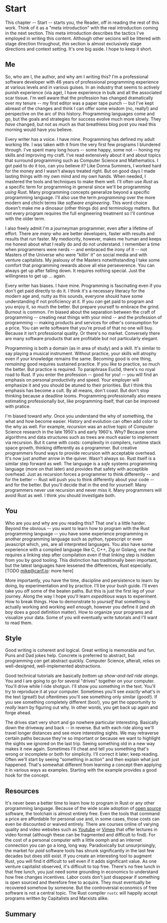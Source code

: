 # Start

This chapter -- Start -- starts you, the Reader, off in reading the rest of this work. Think of it as a "meta introduction" with the real introduction coming in the next section.
This meta introduction describes the tactics I've employed in writing this content. Although other secions will be littered with stage direction throughout, _this_ section is almost exclusively stage directions and context setting.
It's one big aside. I hope to keep it short.


## Me

So, who am I, the author, and why am I writing this? I'm a professional software developer with 46 years of professional programming experience at various levels and in various guises. In an industry that seems to actively punish experience (via age),
I have experience in bulk and all the associated scar tissue. I'm well aware that the profession has changed dramatically over my tenure -- my first editor was a paper tape punch -- but I've kept abreast of the changes and think I can offer some wisdom 
(no, really!) and perspective on the arc of this history. Programming languages come and go, but the goals and strategies for success evolve much more slowly. They _have_ changed, but not as much as that breathless blog post you read this morning would have you
believe.

Every writer has a voice. I have mine. Programming has defined my adult working life. I was taken with it from the very first few programs I blundered through. I've spent many long hours -- some happy, some not -- honing my skills and improving my craft.
I've read extensively about it and about topics that surround programming such as Computer Science and Mathematics. I got paid to do it too, can you believe it? Like Donna Summers, I worked hard for the money and I wasn't always treated right. 
But on good days I made lasting things with my own mind and my own hands. When needed, I mastered the tools and techniques to make them well. I'll often use _Rust_ as a specific term for programming in general since we'll be programming _using_ Rust.
Many programming concepts generalize beyond a specific programming language. I'll also use the term _programming_ over the more modern and chichi terms like _software engineering_. This word choice doesn't make me a dinosaur (other things do) and
terminology matters. But not every program requires the full engineering treatment so I'll continue with the older term.

I also freely admit I'm a journeyman programmer, even after a lifetime of effort. There are _many_ who are better developers, faster with results and results that run faster. My mediocrity, however, makes me human and keeps me honest about what I really do and do not
understand. I remember a time when programmers were nerds -- and embraced the irony of it -- not 
Masters of the Universe who were "killin' it" on social media and with venture capitalists. My jealousy of the Masters notwithstanding I take some comfort that 
programming rewards above all else perseverence. You can always get up after falling down. It requires nothing special. Just the willingness to get up ... again.

Every writer has biases. I have mine. Programming is fascinating even if you don't get paid directly to do it. I think it's a necessary literacy for the modern age and, 
nutty as this sounds, everyone should have some understanding if not proficiency at it.
If you _can_ get paid to program and you enjoy it, so much the better. But prepare yourself to embrace the grind. \
Burnout is common. I'm biased about the separation between the craft of programming -- creating neat things with your mind -- and the profession
of programming -- making products and services for other's consumption for a price. You can write software that you're proud of that no one will buy. Because it isn't professional quality. 
Or there's no market. 
Conversely there are many software products that are profitable but not particularly elegant.

Programming is both a domain (as in area of study) and a skill. It's similar to say playing a musical instrument. Without practice, your skills will atrophy even if your knowledge remains the same. Becoming good is one thing, _remaining_ good requires sustained practice. If you like to practice, so much the better. But practice is required. To paraphrase Euclid, there's no royal road to Rust. If you enter the profession -- good for you! -- you will find an emphasis on personal productivity and speed.
Your employer will emphasize it and you should be atuned to their priorities. But I think this emphasis has become a cult. 
By all means, don't coast. But don't stop thinking because a deadline looms. Programming professionally also means estimating professionally but, 
like programming itself, that can be improved with pratice.

I'm biased toward _why_. Once you understand the why of something, the what and how become easier. History and evolution can often add color to the why as well. For example, _recursion_ was an active topic of Computer Science research in the late 1950's and
early 1960's. Why? Because some algorithms and data structures such as trees are _much_ easier to implement via recursion. But it came with costs: complexity in compilers, runtime stack space growth, thinking differently as a programmer. But creative
programmers found ways to provide recursion with acceptable overhead. It's now just another arrow in the quiver. Wasn't always so. Rust itself is a similar step forward as well. The language is a _safe_ systems programming language (more on that later)
and provides that safety with acceptible overhead. Just as recursion forces a programmer to think differently -- and for the better -- Rust will push you to think differently about your code -- and for the better. But you'll decide that in the end for yourself.
Many programmers never use recursion and never miss it. Many programmers will avoid Rust as well. I think you should investigate both.


## You

Who are you and why are you reading this? That one's a little harder. Beyond the obvious -- you want to learn how to program with the Rust programming language -- you have some experience programming in another programming language such as python, typescript or even javascript which, yes, are all interpreted languages. You also have some experience with a compiled language like C, C++, Zig or Golang, one that requires a linking step after compilation even if that linking step is hidden from you by good tooling. 
This distinction has traditionally been important, but the latest languages have lessened the differences, Rust especially. [TODO mike@carif.io: more here]

More importantly, you have the time, discipline and persistence to learn: by doing, by experimentation and by practice. I'll be your bush guide. I'll even take you off some of the beaten paths. But this is just the first leg of your journey. 
Along the way I hope you'll learn _expeditious_ ways to experiment. How to break things. How to demonstrate to _yourself_ that something is actually working and working _well enough_, however you define it (and oh boy does a good definition matter).
How to organize your programs and visualize your data. Some of you will eventually write tutorials and I'll want to read them.

## Style

Good writing is coherent and logical. Great writing is memorable and fun. Puns and Dad jokes help. Concrete is preferred to abstract, but programming _can_ get abstract quickly. Computer Science, afterall, relies on well-designed, well-implemented abstractions.

Good technical tutorials are basically _bottom up show-and-tell ride alongs_. You and I are going to go for several "drives" together on your computer. 
You'll drive while I ride shotgun. I'll show you something in the text. You'll try to reproduce it at your computer. Sometimes you'll see _exactly_ what's in the text (great!) but oftentimes you'll see something only similar (good!).
If you see something completely different (boo!), you get the opportunity to _really_ learn by figuring out why. In other words, you get back up again and forge ahead.

The drives start very short and go nowhere particular interesting. Basically down the driveway and back -- in reverse. But with each ride along we'll travel longer distances and see more interesting sights. We may retraverse certain paths because they're so
important or because we want to highlight the sights we ignored on the last trip. Seeing something old in a new way makes it new again. Sometimes I'll cheat and tell you something that's wrong or incomplete or both for simplicity. I'll correct it later;
keep reading. Often we'll start by seeing "something in action" and then explain what just happened. That's somewhat different from learning a concept then applying it in various ways as examples.
Starting with the example provides a good hook for the concept.

## Resources

It's never been a better time to learn how to program in Rust or any other programming language. Because of the wide scale adoption of [open source]() software, the toolchain is almost entirely free. 
Even the tools that command a price are affordable for personal use and, in some cases, those costs can even be discounted or waived
entirely. There are courses online of varying quality and video websites such as [Youtube](https://youtube.com/) or [Vimeo](https://vimeo.com/) that offer lectures in video format (although these can be fragmented and difficult to find). 
For the cost of a personal computer with a little oomph and an internet connection you can go a long, long way. Paradoxically but unsurprisingly, the market for _paid_ software tools has shrunk significantly in the last few decades but does still exist. 
If you create an interesting tool to augment Rust,  you will find it difficult to sell even if it adds significant value. As one venture capitalist observed, it's difficult to top free. There's no free lunch in that free lunch, 
you just need some grounding in economics to understand how free changes incentives. Labor costs don't just disappear if something is open sourced and therefore free to acquire. They must eventually be recovered somehow by someone.
But the controversial economics of free software is not a central topic. The Rust compiler `rustc` will happily accept programs written by Capitalists and Marxists alike.  

## Summary
